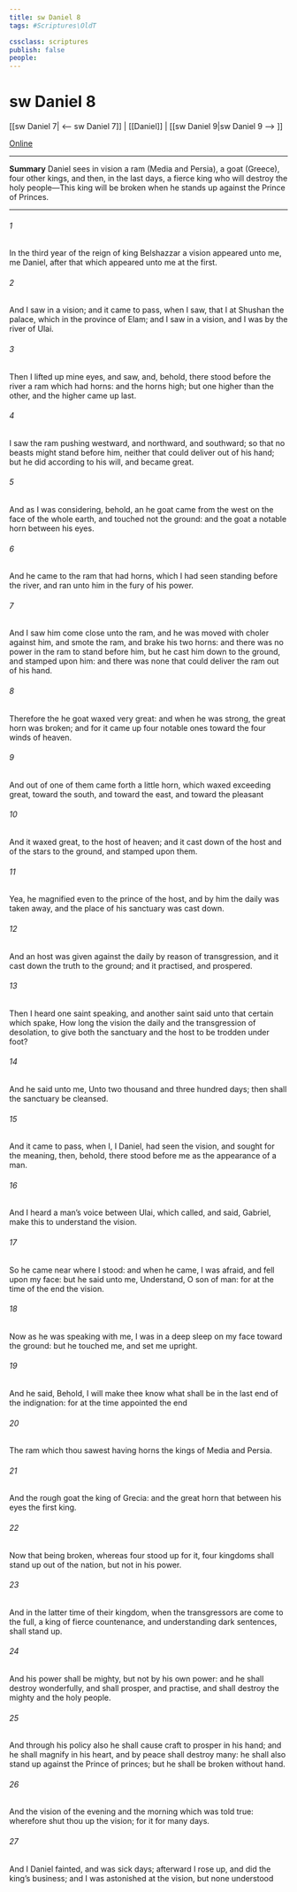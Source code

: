 ```yaml
---
title: sw Daniel 8
tags: #Scriptures\OldT

cssclass: scriptures
publish: false
people:
---
```


# sw Daniel 8
[[sw Daniel 7| <-- sw Daniel 7]] | [[Daniel]] | [[sw Daniel 9|sw Daniel 9 --> ]]

[Online](https://churchofjesuschrist.org/study/scriptures/ot/dan/8?lang=eng)

---
__Summary__
Daniel sees in vision a ram (Media and Persia), a goat (Greece), four other kings, and then, in the last days, a fierce king who will destroy the holy people—This king will be broken when he stands up against the Prince of Princes.

---
###### 1 
In the third year of the reign of king Belshazzar a vision appeared unto me,  me Daniel, after that which appeared unto me at the first.

###### 2 
And I saw in a vision; and it came to pass, when I saw, that I  at Shushan  the palace, which  in the province of Elam; and I saw in a vision, and I was by the river of Ulai.

###### 3 
Then I lifted up mine eyes, and saw, and, behold, there stood before the river a ram which had  horns: and the  horns  high; but one  higher than the other, and the higher came up last.

###### 4 
I saw the ram pushing westward, and northward, and southward; so that no beasts might stand before him, neither  that could deliver out of his hand; but he did according to his will, and became great.

###### 5 
And as I was considering, behold, an he goat came from the west on the face of the whole earth, and touched not the ground: and the goat  a notable horn between his eyes.

###### 6 
And he came to the ram that had  horns, which I had seen standing before the river, and ran unto him in the fury of his power.

###### 7 
And I saw him come close unto the ram, and he was moved with choler against him, and smote the ram, and brake his two horns: and there was no power in the ram to stand before him, but he cast him down to the ground, and stamped upon him: and there was none that could deliver the ram out of his hand.

###### 8 
Therefore the he goat waxed very great: and when he was strong, the great horn was broken; and for it came up four notable ones toward the four winds of heaven.

###### 9 
And out of one of them came forth a little horn, which waxed exceeding great, toward the south, and toward the east, and toward the pleasant 

###### 10 
And it waxed great,  to the host of heaven; and it cast down  of the host and of the stars to the ground, and stamped upon them.

###### 11 
Yea, he magnified  even to the prince of the host, and by him the daily  was taken away, and the place of his sanctuary was cast down.

###### 12 
And an host was given  against the daily  by reason of transgression, and it cast down the truth to the ground; and it practised, and prospered.

###### 13 
Then I heard one saint speaking, and another saint said unto that certain  which spake, How long  the vision  the daily  and the transgression of desolation, to give both the sanctuary and the host to be trodden under foot?

###### 14 
And he said unto me, Unto two thousand and three hundred days; then shall the sanctuary be cleansed.

###### 15 
And it came to pass, when I,  I Daniel, had seen the vision, and sought for the meaning, then, behold, there stood before me as the appearance of a man.

###### 16 
And I heard a man’s voice between  Ulai, which called, and said, Gabriel, make this  to understand the vision.

###### 17 
So he came near where I stood: and when he came, I was afraid, and fell upon my face: but he said unto me, Understand, O son of man: for at the time of the end  the vision.

###### 18 
Now as he was speaking with me, I was in a deep sleep on my face toward the ground: but he touched me, and set me upright.

###### 19 
And he said, Behold, I will make thee know what shall be in the last end of the indignation: for at the time appointed the end 

###### 20 
The ram which thou sawest having  horns  the kings of Media and Persia.

###### 21 
And the rough goat  the king of Grecia: and the great horn that  between his eyes  the first king.

###### 22 
Now that being broken, whereas four stood up for it, four kingdoms shall stand up out of the nation, but not in his power.

###### 23 
And in the latter time of their kingdom, when the transgressors are come to the full, a king of fierce countenance, and understanding dark sentences, shall stand up.

###### 24 
And his power shall be mighty, but not by his own power: and he shall destroy wonderfully, and shall prosper, and practise, and shall destroy the mighty and the holy people.

###### 25 
And through his policy also he shall cause craft to prosper in his hand; and he shall magnify  in his heart, and by peace shall destroy many: he shall also stand up against the Prince of princes; but he shall be broken without hand.

###### 26 
And the vision of the evening and the morning which was told  true: wherefore shut thou up the vision; for it  for many days.

###### 27 
And I Daniel fainted, and was sick  days; afterward I rose up, and did the king’s business; and I was astonished at the vision, but none understood 


